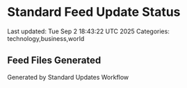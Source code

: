 # Standard Feed Update Status
Last updated: Tue Sep  2 18:43:22 UTC 2025
Categories: technology,business,world

## Feed Files Generated

Generated by Standard Updates Workflow
